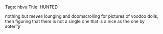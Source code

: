 Tags: hbvu
Title: HUNTED
  
nothing but _teevee_ lounging and doomscrolling for pictures of voodoo dolls, then figuring that there is not a single one that is a nice as the one by soter™jr  
